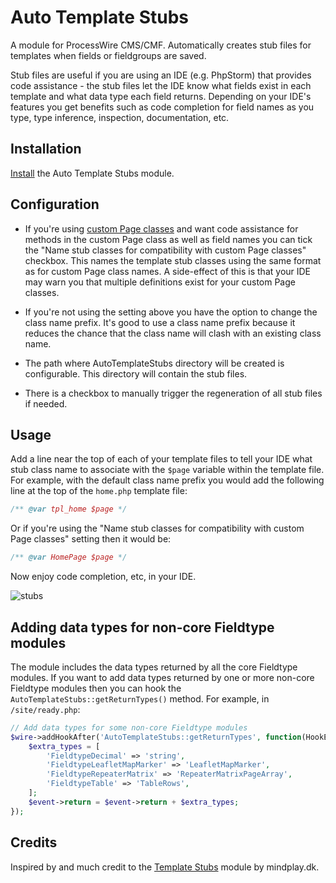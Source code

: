 # Auto Template Stubs

A module for ProcessWire CMS/CMF. Automatically creates stub files for templates when fields or fieldgroups are saved.

Stub files are useful if you are using an IDE (e.g. PhpStorm) that provides code assistance - the stub files let the IDE know what fields exist in each template and what data type each field returns. Depending on your IDE's features you get benefits such as code completion for field names as you type, type inference, inspection, documentation, etc.

## Installation

[Install](http://modules.processwire.com/install-uninstall/) the Auto Template Stubs module.

## Configuration

* If you're using [custom Page classes](https://processwire.com/blog/posts/pw-3.0.152/#new-ability-to-specify-custom-page-classes) and want code assistance for methods in the custom Page class as well as field names you can tick the "Name stub classes for compatibility with custom Page classes" checkbox. This names the template stub classes using the same format as for custom Page class names. A side-effect of this is that your IDE may warn you that multiple definitions exist for your custom Page classes.

* If you're not using the setting above you have the option to change the class name prefix. It's good to use a class name prefix because it reduces the chance that the class name will clash with an existing class name.

* The path where AutoTemplateStubs directory will be created is configurable. This directory will contain the stub files.

* There is a checkbox to manually trigger the regeneration of all stub files if needed.

## Usage

Add a line near the top of each of your template files to tell your IDE what stub class name to associate with the `$page` variable within the template file. For example, with the default class name prefix you would add the following line at the top of the `home.php` template file:

```php
/** @var tpl_home $page */
```

Or if you're using the "Name stub classes for compatibility with custom Page classes" setting then it would be:

```php
/** @var HomePage $page */
```

Now enjoy code completion, etc, in your IDE.

![stubs](https://user-images.githubusercontent.com/1538852/45592324-d0552a80-b9bd-11e8-9d64-2f29be754c67.gif)

## Adding data types for non-core Fieldtype modules

The module includes the data types returned by all the core Fieldtype modules. If you want to add data types returned by one or more non-core Fieldtype modules then you can hook the `AutoTemplateStubs::getReturnTypes()` method. For example, in `/site/ready.php`:

```php
// Add data types for some non-core Fieldtype modules
$wire->addHookAfter('AutoTemplateStubs::getReturnTypes', function(HookEvent $event) {
    $extra_types = [
        'FieldtypeDecimal' => 'string',
        'FieldtypeLeafletMapMarker' => 'LeafletMapMarker',
        'FieldtypeRepeaterMatrix' => 'RepeaterMatrixPageArray',
        'FieldtypeTable' => 'TableRows',
    ];
    $event->return = $event->return + $extra_types;
});
```

## Credits

Inspired by and much credit to the [Template Stubs](https://modules.processwire.com/modules/template-stubs/) module by mindplay.dk.